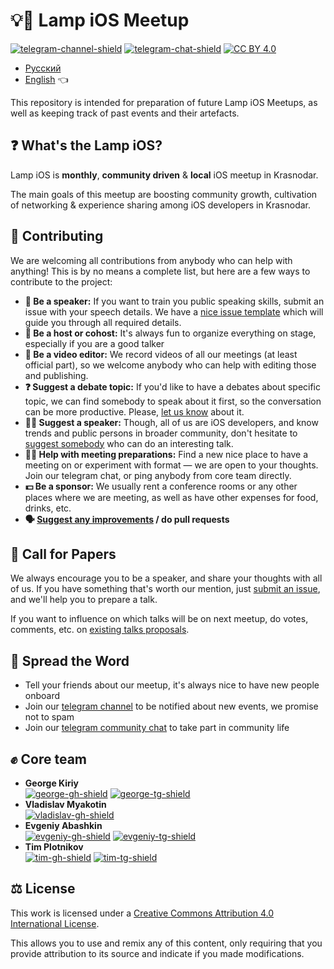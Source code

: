 # 💡📱 Lamp iOS Meetup

[![telegram-channel-shield]][telegram-channel]
[![telegram-chat-shield]][telegram-chat]
[![CC BY 4.0][cc-by-shield]][cc-by]

- [Русский](README.md)
- [English](README_EN.md) 👈

This repository is intended for preparation of future Lamp iOS Meetups, as well as keeping track of past events and their artefacts.

## ❓ What's the Lamp iOS?

Lamp iOS is **monthly**, **community driven** & **local** iOS meetup in Krasnodar. 

The main goals of this meetup are boosting community growth, cultivation of networking & experience sharing among iOS developers in Krasnodar.

## 🤝 Contributing

We are welcoming all contributions from anybody who can help with anything! This is by no means a complete list, but here are a few ways to contribute to the project:

- **📢 Be a speaker:** If you want to train you public speaking skills, submit an issue with your speech details. We have a [nice issue template][submit-issue] which will guide you through all required details.
- **🎤 Be a host or cohost:** It's always fun to organize everything on stage, especially if you are a good talker
- **📼 Be a video editor:** We record videos of all our meetings (at least official part), so we welcome anybody who can help with editing those and publishing.
- **❓ Suggest a debate topic:** If you'd like to have a debates about specific topic, we can find somebody to speak about it first, so the conversation can be more productive. Please, [let us know][submit-issue] about it.
- **👨‍💻 Suggest a speaker:** Though, all of us are iOS developers, and know trends and public persons in broader community, don't hesitate to [suggest somebody][submit-issue] who can do an interesting talk.
- **👷‍♂️ Help with meeting preparations:** Find a new nice place to have a meeting on or experiment with format — we are open to your thoughts. Join our telegram chat, or ping anybody from core team directly.
- **💵 Be a sponsor:** We usually rent a conference rooms or any other places where we are meeting, as well as have other expenses for food, drinks, etc.
- **🗣 [Suggest any improvements][submit-issue] / do pull requests** 

## 📄 Call for Papers

We always encourage you to be a speaker, and share your thoughts with all of us. If you have something that's worth our mention, just [submit an issue][submit-issue], and we'll help you to prepare a talk.

If you want to influence on which talks will be on next meetup, do votes, comments, etc. on [existing talks proposals][talks-proposals].

## 📣 Spread the Word

- Tell your friends about our meetup, it's always nice to have new people onboard
- Join our [telegram channel][telegram-channel] to be notified about new events, we promise not to spam
- Join our [telegram community chat][telegram-chat] to take part in community life

## ✊ Core team

- **George Kiriy**  
  [![george-gh-shield]][george-gh] [![george-tg-shield]][george-tg]
- **Vladislav Myakotin**  
  [![vladislav-gh-shield]][vladislav-gh]
- **Evgeniy Abashkin**  
  [![evgeniy-gh-shield]][evgeniy-gh] [![evgeniy-tg-shield]][evgeniy-tg]
- **Tim Plotnikov**  
  [![tim-gh-shield]][tim-gh] [![tim-tg-shield]][tim-tg]

## ⚖️ License

This work is licensed under a [Creative Commons Attribution 4.0 International License][cc-by].

This allows you to use and remix any of this content, only requiring that you provide attribution to its source and indicate if you made modifications.

[cc-by]: http://creativecommons.org/licenses/by/4.0/
[cc-by-shield]: https://img.shields.io/badge/License-CC%20BY%204.0-lightgrey

[telegram-channel]: https://tlgg.ru/joinchat/AAAAAFX6MT-bYTXpgU7O-w
[telegram-channel-shield]: https://img.shields.io/badge/Telegram-Channel-informational?logo=telegram
[telegram-chat]: https://tlgg.ru/joinchat/Bs0RLE48zKoVltig3GRmlw
[telegram-chat-shield]: https://img.shields.io/badge/Telegram-Chat-informational?logo=telegram

[george-tg]: https://tlgg.ru/mpsnp
[george-tg-shield]: https://img.shields.io/badge/@mpsnp-informational?logo=telegram&style=social
[george-gh]: https://github.com/mpsnp
[george-gh-shield]: https://img.shields.io/badge/@mpsnp-informational?logo=github&style=social

[vladislav-gh]: https://github.com/vladislav-m
[vladislav-gh-shield]: https://img.shields.io/badge/@vladislav--m-informational?logo=github&style=social

[evgeniy-tg]: https://tlgg.ru/AEvgen1y
[evgeniy-tg-shield]: https://img.shields.io/badge/@AEvgen1y-informational?logo=telegram&style=social
[evgeniy-gh]: https://github.com/AEvgeniy
[evgeniy-gh-shield]: https://img.shields.io/badge/@AEvgeniy-informational?logo=github&style=social

[tim-tg]: https://tlgg.ru/timofey_plotnikov
[tim-tg-shield]: https://img.shields.io/badge/@timofey__plotnikov-informational?logo=telegram&style=social
[tim-gh]: https://github.com/timopl
[tim-gh-shield]: https://img.shields.io/badge/@timopl-informational?logo=github&style=social

[submit-issue]: https://github.com/lamp-ios/meetup/issues/new/choose
[talks-proposals]: https://github.com/lamp-ios/meetup/issues?q=is%3Aissue+is%3Aopen+label%3Atalk